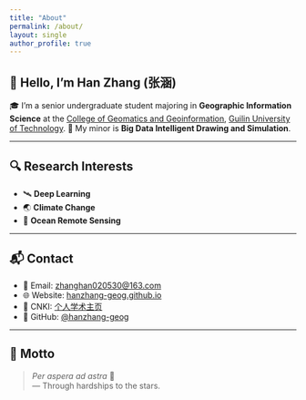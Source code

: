 ```yaml
---
title: "About"
permalink: /about/
layout: single
author_profile: true
---
```


## 👋 Hello, I’m Han Zhang (张涵)

🎓 I’m a senior undergraduate student majoring in **Geographic Information Science** at the [College of Geomatics and Geoinformation](https://cgg.glut.edu.cn/), [Guilin University of Technology](https://www.glut.edu.cn/).
📝 My minor is **Big Data Intelligent Drawing and Simulation**.  

---

## 🔍 Research Interests

- 🛰️ **Deep Learning**
- 🌏 **Climate Change**
- 🌊 **Ocean Remote Sensing**

---


## 📬 Contact

- 📧 Email: [zhanghan020530@163.com](mailto:zhanghan020530@163.com)  
- 🌐 Website: [hanzhang-geog.github.io](https://hanzhang-geog.github.io)  
- 🏡 CNKI: [个人学术主页]([https://kns.cnki.net/kcms2/author/detail?v=BlOUhu2v8Y9h...](https://kns.cnki.net/kcms2/author/detail?v=BlOUhu2v8Y-jTnp7cabt3Xn3J9NY9j0JqQkt_8liKoAOoiA-MGaAo9qCzLddsnzGDyPshGEkJkAg9DJiJdHiabOgTerMSOxJUNyAD8Ijm9Sn1MegTfeXxw==&uniplatform=NZKPT&language=CHS))  
- 🐙 GitHub: [@hanzhang-geog](https://github.com/hanzhang-geog)

---

## 💬 Motto

> *Per aspera ad astra* 🌠  
> — Through hardships to the stars.
